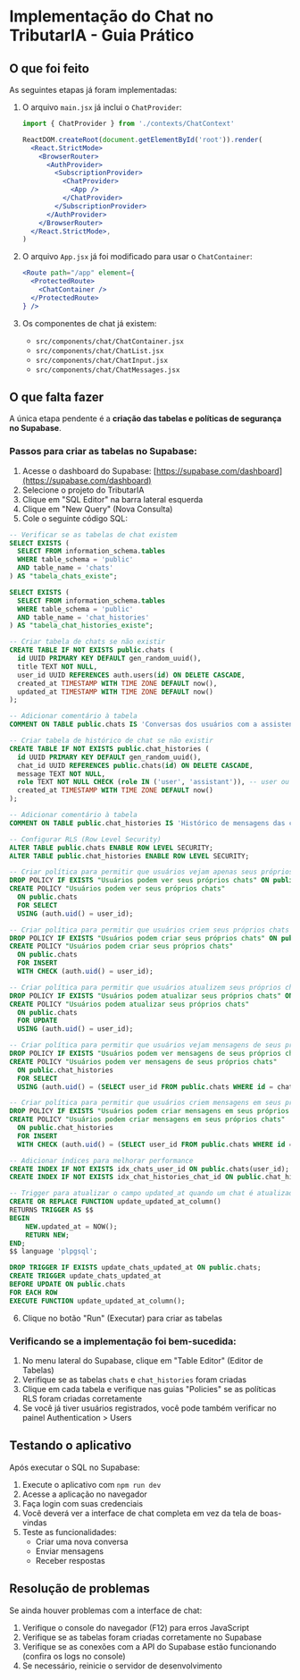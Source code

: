 # Implementação do Chat no TributarIA - Guia Prático

## O que foi feito

As seguintes etapas já foram implementadas:

1. O arquivo `main.jsx` já inclui o `ChatProvider`:
   ```jsx
   import { ChatProvider } from './contexts/ChatContext'
   
   ReactDOM.createRoot(document.getElementById('root')).render(
     <React.StrictMode>
       <BrowserRouter>
         <AuthProvider>
           <SubscriptionProvider>
             <ChatProvider>
               <App />
             </ChatProvider>
           </SubscriptionProvider>
         </AuthProvider>
       </BrowserRouter>
     </React.StrictMode>,
   )
   ```

2. O arquivo `App.jsx` já foi modificado para usar o `ChatContainer`:
   ```jsx
   <Route path="/app" element={
     <ProtectedRoute>
       <ChatContainer />
     </ProtectedRoute>
   } />
   ```

3. Os componentes de chat já existem:
   - `src/components/chat/ChatContainer.jsx`
   - `src/components/chat/ChatList.jsx`
   - `src/components/chat/ChatInput.jsx`
   - `src/components/chat/ChatMessages.jsx`

## O que falta fazer

A única etapa pendente é a **criação das tabelas e políticas de segurança no Supabase**.

### Passos para criar as tabelas no Supabase:

1. Acesse o dashboard do Supabase: [https://supabase.com/dashboard](https://supabase.com/dashboard)
2. Selecione o projeto do TributarIA
3. Clique em "SQL Editor" na barra lateral esquerda
4. Clique em "New Query" (Nova Consulta)
5. Cole o seguinte código SQL:

```sql
-- Verificar se as tabelas de chat existem
SELECT EXISTS (
  SELECT FROM information_schema.tables 
  WHERE table_schema = 'public'
  AND table_name = 'chats'
) AS "tabela_chats_existe";

SELECT EXISTS (
  SELECT FROM information_schema.tables 
  WHERE table_schema = 'public'
  AND table_name = 'chat_histories'
) AS "tabela_chat_histories_existe";

-- Criar tabela de chats se não existir
CREATE TABLE IF NOT EXISTS public.chats (
  id UUID PRIMARY KEY DEFAULT gen_random_uuid(),
  title TEXT NOT NULL,
  user_id UUID REFERENCES auth.users(id) ON DELETE CASCADE,
  created_at TIMESTAMP WITH TIME ZONE DEFAULT now(),
  updated_at TIMESTAMP WITH TIME ZONE DEFAULT now()
);

-- Adicionar comentário à tabela
COMMENT ON TABLE public.chats IS 'Conversas dos usuários com a assistente tributarIA';

-- Criar tabela de histórico de chat se não existir
CREATE TABLE IF NOT EXISTS public.chat_histories (
  id UUID PRIMARY KEY DEFAULT gen_random_uuid(),
  chat_id UUID REFERENCES public.chats(id) ON DELETE CASCADE,
  message TEXT NOT NULL,
  role TEXT NOT NULL CHECK (role IN ('user', 'assistant')), -- user ou assistant
  created_at TIMESTAMP WITH TIME ZONE DEFAULT now()
);

-- Adicionar comentário à tabela
COMMENT ON TABLE public.chat_histories IS 'Histórico de mensagens das conversas dos usuários';

-- Configurar RLS (Row Level Security)
ALTER TABLE public.chats ENABLE ROW LEVEL SECURITY;
ALTER TABLE public.chat_histories ENABLE ROW LEVEL SECURITY;

-- Criar política para permitir que usuários vejam apenas seus próprios chats
DROP POLICY IF EXISTS "Usuários podem ver seus próprios chats" ON public.chats;
CREATE POLICY "Usuários podem ver seus próprios chats" 
  ON public.chats 
  FOR SELECT 
  USING (auth.uid() = user_id);

-- Criar política para permitir que usuários criem seus próprios chats
DROP POLICY IF EXISTS "Usuários podem criar seus próprios chats" ON public.chats;
CREATE POLICY "Usuários podem criar seus próprios chats" 
  ON public.chats 
  FOR INSERT 
  WITH CHECK (auth.uid() = user_id);

-- Criar política para permitir que usuários atualizem seus próprios chats
DROP POLICY IF EXISTS "Usuários podem atualizar seus próprios chats" ON public.chats;
CREATE POLICY "Usuários podem atualizar seus próprios chats" 
  ON public.chats 
  FOR UPDATE 
  USING (auth.uid() = user_id);

-- Criar política para permitir que usuários vejam mensagens de seus próprios chats
DROP POLICY IF EXISTS "Usuários podem ver mensagens de seus próprios chats" ON public.chat_histories;
CREATE POLICY "Usuários podem ver mensagens de seus próprios chats" 
  ON public.chat_histories 
  FOR SELECT 
  USING (auth.uid() = (SELECT user_id FROM public.chats WHERE id = chat_id));

-- Criar política para permitir que usuários criem mensagens em seus próprios chats
DROP POLICY IF EXISTS "Usuários podem criar mensagens em seus próprios chats" ON public.chat_histories;
CREATE POLICY "Usuários podem criar mensagens em seus próprios chats" 
  ON public.chat_histories 
  FOR INSERT 
  WITH CHECK (auth.uid() = (SELECT user_id FROM public.chats WHERE id = chat_id));

-- Adicionar índices para melhorar performance
CREATE INDEX IF NOT EXISTS idx_chats_user_id ON public.chats(user_id);
CREATE INDEX IF NOT EXISTS idx_chat_histories_chat_id ON public.chat_histories(chat_id);

-- Trigger para atualizar o campo updated_at quando um chat é atualizado
CREATE OR REPLACE FUNCTION update_updated_at_column()
RETURNS TRIGGER AS $$
BEGIN
    NEW.updated_at = NOW();
    RETURN NEW;
END;
$$ language 'plpgsql';

DROP TRIGGER IF EXISTS update_chats_updated_at ON public.chats;
CREATE TRIGGER update_chats_updated_at
BEFORE UPDATE ON public.chats
FOR EACH ROW
EXECUTE FUNCTION update_updated_at_column();
```

6. Clique no botão "Run" (Executar) para criar as tabelas

### Verificando se a implementação foi bem-sucedida:

1. No menu lateral do Supabase, clique em "Table Editor" (Editor de Tabelas)
2. Verifique se as tabelas `chats` e `chat_histories` foram criadas
3. Clique em cada tabela e verifique nas guias "Policies" se as políticas RLS foram criadas corretamente
4. Se você já tiver usuários registrados, você pode também verificar no painel Authentication > Users

## Testando o aplicativo

Após executar o SQL no Supabase:

1. Execute o aplicativo com `npm run dev`
2. Acesse a aplicação no navegador
3. Faça login com suas credenciais
4. Você deverá ver a interface de chat completa em vez da tela de boas-vindas
5. Teste as funcionalidades:
   - Criar uma nova conversa
   - Enviar mensagens
   - Receber respostas

## Resolução de problemas

Se ainda houver problemas com a interface de chat:

1. Verifique o console do navegador (F12) para erros JavaScript
2. Verifique se as tabelas foram criadas corretamente no Supabase
3. Verifique se as conexões com a API do Supabase estão funcionando (confira os logs no console)
4. Se necessário, reinicie o servidor de desenvolvimento 